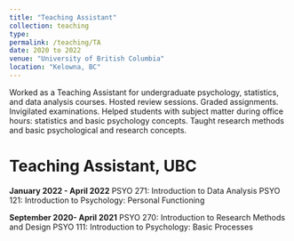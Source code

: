 ```yaml
---
title: "Teaching Assistant"
collection: teaching
type: 
permalink: /teaching/TA
date: 2020 to 2022
venue: "University of British Columbia"
location: "Kelowna, BC"
---
```


Worked as a Teaching Assistant for undergraduate psychology, statistics, and data analysis courses. Hosted review sessions. Graded assignments. Invigilated examinations. Helped students with subject matter during office hours: statistics and basic psychology concepts. Taught research methods and basic psychological and research concepts.


Teaching Assistant, UBC
======
**January 2022 - April 2022**
PSYO 271: Introduction to Data Analysis
PSYO 121: Introduction to Psychology: Personal Functioning

**September 2020- April 2021**
PSYO 270: Introduction to Research Methods and Design 
PSYO 111: Introduction to Psychology: Basic Processes

